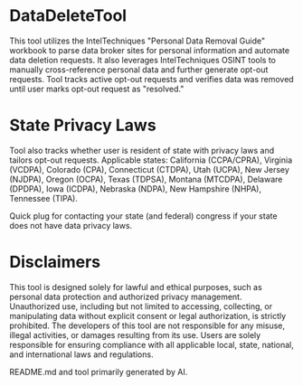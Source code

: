 # DataDeleteTool
This tool utilizes the IntelTechniques "Personal Data Removal Guide" workbook to parse data broker sites for personal information and automate data deletion requests. It also leverages IntelTechniques OSINT tools to manually cross-reference personal data and further generate opt-out requests. Tool tracks active opt-out requests and verifies data was removed until user marks opt-out request as "resolved." 


# State Privacy Laws
Tool also tracks whether user is resident of state with privacy laws and tailors opt-out requests. Applicable states: California (CCPA/CPRA), Virginia (VCDPA), Colorado (CPA), Connecticut (CTDPA), Utah (UCPA), New Jersey (NJDPA), Oregon (OCPA), Texas (TDPSA), Montana (MTCDPA), Delaware (DPDPA), Iowa (ICDPA), Nebraska (NDPA), New Hampshire (NHPA), Tennessee (TIPA).

Quick plug for contacting your state (and federal) congress if your state does not have data privacy laws.


# Disclaimers
This tool is designed solely for lawful and ethical purposes, such as personal data protection and authorized privacy management. Unauthorized use, including but not limited to accessing, collecting, or manipulating data without explicit consent or legal authorization, is strictly prohibited. The developers of this tool are not responsible for any misuse, illegal activities, or damages resulting from its use. Users are solely responsible for ensuring compliance with all applicable local, state, national, and international laws and regulations.

README.md and tool primarily generated by AI.
